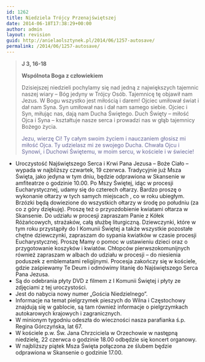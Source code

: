 ```yaml
---
id: 1262
title: Niedziela Trójcy Przenajświętszej
date: 2014-06-18T17:38:29+00:00
author: admin
layout: revision
guid: http://anielaolsztynek.pl/2014/06/1257-autosave/
permalink: /2014/06/1257-autosave/
---
```

> **J 3, 16-18**
> 
> **Wspólnota Boga z człowiekiem**
> 
> Dzisiejszej niedzieli pochylamy się nad jedną z największych tajemnic naszej wiary &#8211; Bóg jedyny w Trójcy Osób. Tajemnicę tę objawił nam Jezus. W Bogu wszystko jest miłością i darem! Ojciec umiłował świat i dał nam Syna. Syn umiłował nas i dał nam samego siebie. Ojciec i Syn, miłując nas, dają nam Ducha Świętego. Duch Święty &#8211; miłość Ojca i Syna &#8211; kształtuje nasze serca i prowadzi nas w głąb tajemnicy Bożego życia.
> 
> <span style="color: #666699;">Jezu, wierzę Ci! Ty całym swoim życiem i nauczaniem głosisz mi miłość Ojca. Ty udzielasz mi ze swojego Ducha. Chwała Ojcu i Synowi, i Duchowi Świętemu, w moim sercu, w kościele i w świecie!</span>

  * Uroczystość Najświętszego Serca i Krwi Pana Jezusa &#8211; Boże Ciało &#8211; wypada w najbliższy czwartek, 19 czerwca. Tradycyjnie już Msza Święta, jako jedyna w tym dniu, będzie odprawiona w Skansenie w amfiteatrze o godzinie 10.00. Po Mszy Świętej, idąc w procesji Eucharystycznej, udamy się do czterech ołtarzy. Bardzo proszę o wykonanie ołtarzy w tych samych miejscach , co w roku ubiegłym. Brzózki będą dowiezione do wszystkich ołtarzy w środę po południu (za co z góry dziękuję). Proszę też o przyozdobienie kwiatami ołtarza w Skansenie. Do udziału w procesji zapraszam Panie z Kółek Różańcowych, strażaków, całą służbę liturgiczną. Dziewczynki, które w tym roku przystąpiły do I Komunii Świętej a także wszystkie pozostałe chętne dziewczynki, zapraszam do sypania kwiatków w czasie procesji Eucharystycznej. Proszę Mamy o pomoc w ustawieniu dzieci oraz o przygotowanie koszyków i kwiatów. Chłopców pierwszokomunijnych również zapraszam w albach do udziału w procesji &#8211; do niesienia poduszek z emblematami religijnymi. Procesja zakończy się w kościele, gdzie zaśpiewamy Te Deum i odmówimy litanię do Najświętszego Serca Pana Jezusa.
  * Są do odebrania płyty DVD z filmem z I Komunii Świętej i płyty ze zdjęciami z tej uroczystości.
  * Jest do nabycia nowy numer &#8222;Gościa Niedzielnego&#8221;.
  * Informacje na temat pielgrzymek pieszych do Wilna i Częstochowy znajdują się w gablocie, są tam również informacje o pielgrzymkach autokarowych krajowych i zagranicznych.
  * W minionym tygodniu odeszła do wieczności nasza parafianka ś.p. Regina Górczyńska, lat 67.
  * W kościele p.w. Św. Jana Chrzciciela w Orzechowie w następną niedzielę, 22 czerwca o godzinie 18.00 odbędzie się koncert organowy.
  * W najbliższy piątek Msza Święta połączona ze ślubem będzie odprawiona w Skansenie o godzinie 17.00.